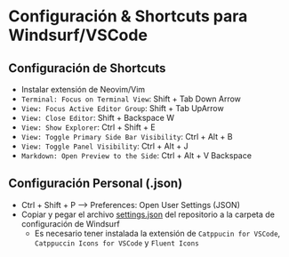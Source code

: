 # Configuración & Shortcuts para Windsurf/VSCode

## Configuración de Shortcuts

- Instalar extensión de Neovim/Vim
- `Terminal: Focus on Terminal View`: Shift + Tab Down Arrow
- `View: Focus Active Editor Group`: Shift + Tab UpArrow
- `View: Close Editor`: Shift + Backspace W
- `View: Show Explorer`: Ctrl + Shift + E
- `View: Toggle Primary Side Bar Visibility`: Ctrl + Alt + B
- `View: Toggle Panel Visibility`: Ctrl + Alt + J
- `Markdown: Open Preview to the Side`: Ctrl + Alt + V Backspace

## Configuración Personal (.json)

- Ctrl + Shift + P --> Preferences: Open User Settings (JSON)
- Copiar y pegar el archivo [settings.json](settings.json) del repositorio a la carpeta de configuración de Windsurf
  - Es necesario tener instalada la extensión de `Catppucin for VSCode`, `Catppuccin Icons for VSCode` y `Fluent Icons`
